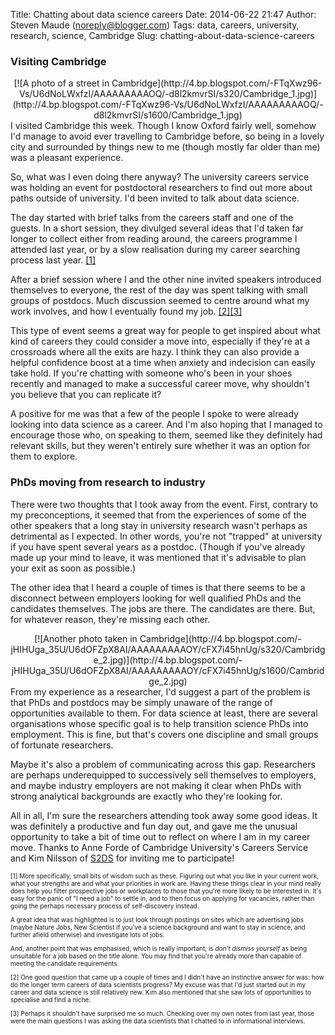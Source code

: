 Title: Chatting about data science careers
Date: 2014-06-22 21:47
Author: Steven Maude (noreply@blogger.com)
Tags: data, careers, university, research, science, Cambridge
Slug: chatting-about-data-science-careers

### Visiting Cambridge

<div class="separator" style="clear: both; text-align: center;">
[![A photo of a street in
Cambridge](http://4.bp.blogspot.com/-FTqXwz96-Vs/U6dNoLWxfzI/AAAAAAAAAOQ/-d8l2kmvrSI/s320/Cambridge_1.jpg)](http://4.bp.blogspot.com/-FTqXwz96-Vs/U6dNoLWxfzI/AAAAAAAAAOQ/-d8l2kmvrSI/s1600/Cambridge_1.jpg)

</div>
I visited Cambridge this week. Though I know Oxford fairly well, somehow
I'd manage to avoid ever travelling to Cambridge before, so being in a
lovely city and surrounded by things new to me (though mostly far older
than me) was a pleasant experience.

So, what was I even doing there anyway? The university careers service
was holding an event for postdoctoral researchers to find out more about
paths outside of university. I'd been invited to talk about data
science.

<a name="more"></a>

The day started with brief talks from the careers staff and one of the
guests. In a short session, they divulged several ideas that I'd taken
far longer to collect either from reading around, the careers programme
I attended last year, or by a slow realisation during my career
searching process last year. [[1]](#f1)

After a brief session where I and the other nine invited speakers
introduced themselves to everyone, the rest of the day was spent talking
with small groups of postdocs. Much discussion seemed to centre around
what my work involves, and how I eventually found my job.
[[2]](#f2)[[3]](#f3)

This type of event seems a great way for people to get inspired about
what kind of careers they could consider a move into, especially if
they're at a crossroads where all the exits are hazy. I think they can
also provide a helpful confidence boost at a time when anxiety and
indecision can easily take hold. If you're chatting with someone who's
been in your shoes recently and managed to make a successful career
move, why shouldn't you believe that you can replicate it?

A positive for me was that a few of the people I spoke to were already
looking into data science as a career. And I'm also hoping that I
managed to encourage those who, on speaking to them, seemed like they
definitely had relevant skills, but they weren't entirely sure whether
it was an option for them to explore.

### PhDs moving from research to industry

There were two thoughts that I took away from the event. First, contrary
to my preconceptions, it seemed that from the experiences of some of the
other speakers that a long stay in university research wasn't perhaps as
detrimental as I expected. In other words, you're not "trapped" at
university if you have spent several years as a postdoc. (Though if
you've already made up your mind to leave, it was mentioned that it's
advisable to plan your exit as soon as possible.)

The other idea that I heard a couple of times is that there seems to be
a disconnect between employers looking for well qualified PhDs and the
candidates themselves. The jobs are there. The candidates are there.
But, for whatever reason, they're missing each other.

<div class="separator" style="clear: both; text-align: center;">
[![Another photo taken in
Cambridge](http://4.bp.blogspot.com/-jHIHUga_35U/U6dOFZpX8AI/AAAAAAAAAOY/cFX7i45hnUg/s320/Cambridge_2.jpg)](http://4.bp.blogspot.com/-jHIHUga_35U/U6dOFZpX8AI/AAAAAAAAAOY/cFX7i45hnUg/s1600/Cambridge_2.jpg)

</div>
From my experience as a researcher, I'd suggest a part of the problem is
that PhDs and postdocs may be simply unaware of the range of
opportunities available to them. For data science at least, there are
several organisations whose specific goal is to help transition science
PhDs into employment. This is fine, but that's covers one discipline and
small groups of fortunate researchers.

Maybe it's also a problem of communicating across this gap. Researchers
are perhaps underequipped to successively sell themselves to employers,
and maybe industry employers are not making it clear when PhDs with
strong analytical backgrounds are exactly who they're looking for.

All in all, I'm sure the researchers attending took away some good
ideas. It was definitely a productive and fun day out, and gave me the
unusual opportunity to take a bit of time out to reflect on where I am
in my career move. Thanks to Anne Forde of Cambridge University's
Careers Service and Kim Nilsson of [S2DS](http://s2ds.org/) for inviting
me to participate!

<div style="font-size: x-small;">
<a name="f1">[1]</a> More specifically, small bits of wisdom such as
these. Figuring out what you like in your current work, what your
strengths are and what your priorities in work are. Having these things
clear in your mind really does help you filter prospective jobs or
workplaces to those that you're more likely to be interested in. It's
easy for the panic of "I need a job" to settle in, and to then focus on
applying for vacancies, rather than going the perhaps necessary process
of self-discovery instead.

A great idea that was highlighted is to just look through postings on
sites which are advertising jobs (maybe Nature Jobs, New Scientist if
you've a science background and want to stay in science, and further
afield otherwise) and investigate lots of jobs.

And, another point that was emphasised, which is really important, is
*don't dismiss yourself* as being unsuitable for a job based on the
title alone. You may find that you're already more than capable of
meeting the candidate requirements.

<a name="f2">[2]</a> One good question that came up a couple of times
and I didn't have an instinctive answer for was: how do the longer term
careers of data scientists progress? My excuse was that I'd just started
out in my career and data science is still relatively new. Kim also
mentioned that she saw lots of opportunities to specialise and find a
niche.

<a name="f3">[3]</a> Perhaps it shouldn't have surprised me so much.
Checking over my own notes from last year, those were the main questions
I was asking the data scientists that I chatted to in informational
interviews.

</div>
</p>

